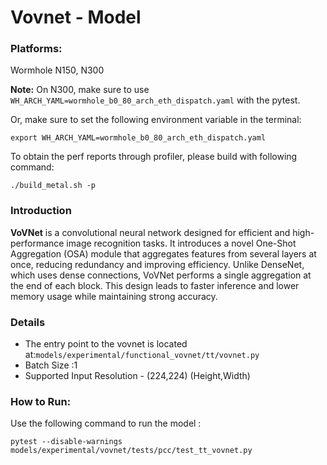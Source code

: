 # Vovnet - Model

### Platforms:

Wormhole N150, N300

**Note:** On N300, make sure to use `WH_ARCH_YAML=wormhole_b0_80_arch_eth_dispatch.yaml` with the pytest.

Or, make sure to set the following environment variable in the terminal:
```
export WH_ARCH_YAML=wormhole_b0_80_arch_eth_dispatch.yaml
```

To obtain the perf reports through profiler, please build with following command:
```
./build_metal.sh -p
```

### Introduction

**VoVNet** is a convolutional neural network designed for efficient and high-performance image recognition tasks. It introduces a novel One-Shot Aggregation (OSA) module that aggregates features from several layers at once, reducing redundancy and improving efficiency. Unlike DenseNet, which uses dense connections, VoVNet performs a single aggregation at the end of each block. This design leads to faster inference and lower memory usage while maintaining strong accuracy.


### Details

- The entry point to the vovnet is located at:`models/experimental/functional_vovnet/tt/vovnet.py`
- Batch Size :1
- Supported Input Resolution - (224,224) (Height,Width)

### How to Run:

Use the following command to run the model :

```
pytest --disable-warnings models/experimental/vovnet/tests/pcc/test_tt_vovnet.py
```
